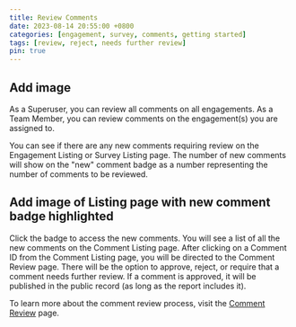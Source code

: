 ```yaml
---
title: Review Comments
date: 2023-08-14 20:55:00 +0800
categories: [engagement, survey, comments, getting started]
tags: [review, reject, needs further review]
pin: true
---
```


## Add image

As a Superuser, you can review all comments on all engagements. As a Team Member, you can review comments on the engagement(s) you are assigned to. 

You can see if there are any new comments requiring review on the Engagement Listing or Survey Listing page. The number of new comments will show on the "new" comment badge as a number representing the number of comments to be reviewed. 

## Add image of Listing page with new comment badge highlighted

Click the badge to access the new comments. You will see a list of all the new comments on the Comment Listing page. After clicking on a Comment ID from the Comment Listing page, you will be directed to the Comment Review page. There will be the option to approve, reject, or require that a comment needs further review. If a comment is approved, it will be published in the public record (as long as the report includes it). 

To learn more about the comment review process, visit the [Comment Review](/met-guide/posts/comment-review-page/) page.
